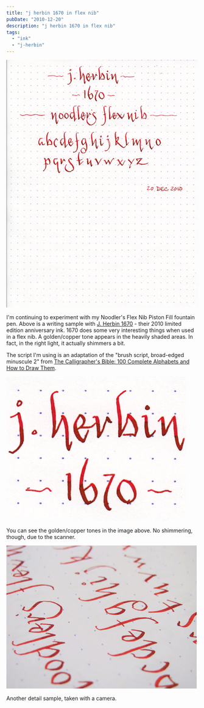 ```yaml
---
title: "j herbin 1670 in flex nib"
pubDate: "2010-12-20"
description: "j herbin 1670 in flex nib"
tags:
  - "ink"
  - "j-herbin"
---
```


![](j-herbin-1670-flex-nib.jpg)

I'm continuing to experiment with my Noodler's Flex Nib Piston Fill fountain pen. Above is a writing sample with [J. Herbin 1670](/blog/2010/5/16/ink-review-j-herbin-1670/) - their 2010 limited edition anniversary ink. 1670 does some very interesting things when used in a flex nib. A golden/copper tone appears in the heavily shaded areas. In fact, in the right light, it actually shimmers a bit.

The script I'm using is an adaptation of the "brush script, broad-edged minuscule 2" from [The Calligrapher's Bible: 100 Complete Alphabets and How to Draw Them](http://www.amazon.com/gp/product/0764156152?ie=UTF8&tag=seizethedav0c-20&linkCode=as2&camp=1789&creative=390957&creativeASIN=0764156152).

![](j-herbin-1670-flex-sample-2.jpg)

You can see the golden/copper tones in the image above. No shimmering, though, due to the scanner.

![](j-herbin-1670-flex-sample.jpg)

Another detail sample, taken with a camera.
